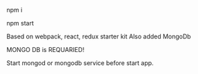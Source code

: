 npm i

npm start

Based on webpack, react, redux starter kit
Also added MongoDb

MONGO DB is REQUARIED!

Start mongod or mongodb service before start app.
